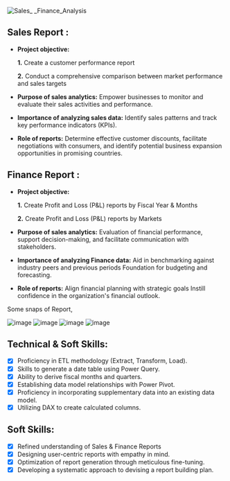 ![Sales_ _Finance_Analysis](https://github.com/Ankit-KY/Sales-Finance-Excel-Analytics-of-AtliQ-Hardwares/assets/148628279/895acbcd-208f-4510-9ff3-1e87417188a6)

## Sales Report :


- **Project objective:** 

    **1.** Create a customer performance report

    **2.** Conduct a comprehensive comparison between market performance and sales targets

- **Purpose of sales analytics:** Empower businesses to monitor and evaluate their sales activities and performance.

- **Importance of analyzing sales data:** Identify sales patterns and track key performance indicators (KPIs).

- **Role of reports:** Determine effective customer discounts, facilitate negotiations with consumers, and identify potential business expansion opportunities in promising countries.

## Finance Report :

- **Project objective:** 

    **1.** Create Profit and Loss (P&L) reports by Fiscal Year & Months

   **2.** Create Profit and Loss (P&L) reports by Markets

- **Purpose of sales analytics:** Evaluation of financial performance, support decision-making, and facilitate communication with stakeholders.

- **Importance of analyzing Finance data:** Aid in benchmarking against industry peers and previous periods Foundation for budgeting and forecasting.

- **Role of reports:** Align financial planning with strategic goals Instill confidence in the organization's financial outlook.
    
Some snaps of Report,

![image](https://github.com/Ankit-KY/Sales-Finance-Excel-Analytics-of-AtliQ-Hardwares/assets/148628279/66b79592-d462-45d3-91b2-a0a1014d3cb8)
![image](https://github.com/Ankit-KY/Sales-Finance-Excel-Analytics-of-AtliQ-Hardwares/assets/148628279/44f43711-d32e-40c1-b141-881366e99f9a)
![image](https://github.com/Ankit-KY/Sales-Finance-Excel-Analytics-of-AtliQ-Hardwares/assets/148628279/93251982-66d1-4969-9971-b681328254d0)
![image](https://github.com/Ankit-KY/Sales-Finance-Excel-Analytics-of-AtliQ-Hardwares/assets/148628279/93aaf0f7-c00d-4253-9e07-7ca1d5f6f7d5)


## Technical & Soft Skills:
- [x]	Proficiency in ETL methodology (Extract, Transform, Load).
- [x]	Skills to generate a date table using Power Query.
- [x]	Ability to derive fiscal months and quarters.
- [x]	Establishing data model relationships with Power Pivot.
- [x]	Proficiency in incorporating supplementary data into an existing data model.
- [x]	Utilizing DAX to create calculated columns.

## Soft Skills:
- [x]	Refined understanding of Sales & Finance Reports
- [x]	Designing user-centric reports with empathy in mind.
- [x]	Optimization of report generation through meticulous fine-tuning.
- [x]	Developing a systematic approach to devising a report building plan.
